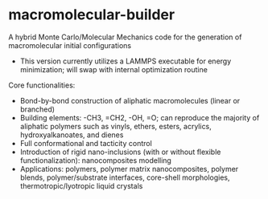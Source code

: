 # macromolecular-builder

A hybrid Monte Carlo/Molecular Mechanics code for the generation of macromolecular initial configurations

* This version currently utilizes a LAMMPS executable for energy minimization; will swap with internal optimization routine

Core functionalities:
- Bond-by-bond construction of aliphatic macromolecules (linear or branched)
- Building elements: -CH3, =CH2, -OH, =O; can reproduce the majority of aliphatic polymers such as vinyls, ethers, esters, acrylics, hydroxyalkanoates, and dienes
- Full conformational and tacticity control
- Introduction of rigid nano-inclusions (with or without flexible functionalization): nanocomposites modelling
- Applications: polymers, polymer matrix nanocomposites, polymer blends, polymer/substrate interfaces, core-shell morphologies, thermotropic/lyotropic liquid crystals
